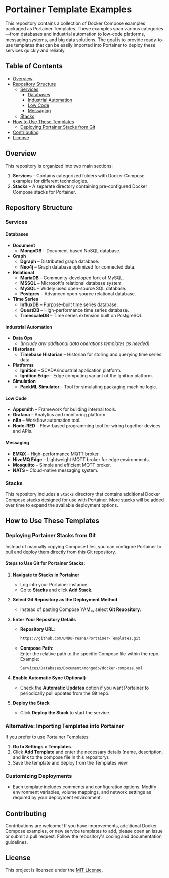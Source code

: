 # Portainer Template Examples

This repository contains a collection of Docker Compose examples packaged as Portainer Templates. These examples span various categories—from databases and industrial automation to low-code platforms, messaging systems, and big data solutions. The goal is to provide ready-to-use templates that can be easily imported into Portainer to deploy these services quickly and reliably.

## Table of Contents

- [Overview](#overview)
- [Repository Structure](#repository-structure)
  - [Services](#services)
    - [Databases](#databases)
    - [Industrial Automation](#industrial-automation)
    - [Low Code](#low-code)
    - [Messaging](#messaging)
  - [Stacks](#stacks)
- [How to Use These Templates](#how-to-use-these-templates)
  - [Deploying Portainer Stacks from Git](#deploying-portainer-stacks-from-git)
- [Contributing](#contributing)
- [License](#license)

## Overview

This repository is organized into two main sections:

1. **Services** – Contains categorized folders with Docker Compose examples for different technologies.
2. **Stacks** – A separate directory containing pre-configured Docker Compose stacks for Portainer.

## Repository Structure

### Services

#### Databases

- **Document**
  - **MongoDB** – Document-based NoSQL database.
- **Graph**
  - **Dgraph** – Distributed graph database.
  - **Neo4j** – Graph database optimized for connected data.
- **Relational**
  - **MariaDB** – Community-developed fork of MySQL.
  - **MSSQL** – Microsoft's relational database system.
  - **MySQL** – Widely used open-source SQL database.
  - **Postgres** – Advanced open-source relational database.
- **Time Series**
  - **InfluxDB** – Purpose-built time series database.
  - **QuestDB** – High-performance time series database.
  - **TimescaleDB** – Time series extension built on PostgreSQL.

#### Industrial Automation

- **Data Ops**  
  - *(Include any additional data operations templates as needed)*
- **Historians**
  - **Timebase Historian** – Historian for storing and querying time series data.
- **Platforms**
  - **Ignition** – SCADA/industrial application platform.
  - **Ignition Edge** – Edge computing variant of the Ignition platform.
- **Simulation**
  - **PackML Simulator** – Tool for simulating packaging machine logic.

#### Low Code

- **Appsmith** – Framework for building internal tools.
- **Grafana** – Analytics and monitoring platform.
- **n8n** – Workflow automation tool.
- **Node-RED** – Flow-based programming tool for wiring together devices and APIs.

#### Messaging

- **EMQX** – High-performance MQTT broker.
- **HiveMQ Edge** – Lightweight MQTT broker for edge environments.
- **Mosquitto** – Simple and efficient MQTT broker.
- **NATS** – Cloud-native messaging system.

### Stacks

This repository includes a `Stacks` directory that contains additional Docker Compose stacks designed for use with Portainer. More stacks will be added over time to expand the available deployment options.

## How to Use These Templates

### Deploying Portainer Stacks from Git

Instead of manually copying Compose files, you can configure Portainer to pull and deploy them directly from this Git repository.

#### **Steps to Use Git for Portainer Stacks:**

1. **Navigate to Stacks in Portainer**
   - Log into your Portainer instance.
   - Go to **Stacks** and click **Add Stack**.

2. **Select Git Repository as the Deployment Method**
   - Instead of pasting Compose YAML, select **Git Repository**.

3. **Enter Your Repository Details**
   - **Repository URL**:  

     ```bash
     https://github.com/DMDuFresne/Portainer-Templates.git
     ```

   - **Compose Path**:  
     Enter the relative path to the specific Compose file within the repo.  
     Example:  

     ```bash
     Services/Databases/Document/mongodb/docker-compose.yml
     ```

4. **Enable Automatic Sync (Optional)**
   - Check the **Automatic Updates** option if you want Portainer to periodically pull updates from the Git repo.

5. **Deploy the Stack**
   - Click **Deploy the Stack** to start the service.

### Alternative: Importing Templates into Portainer

If you prefer to use Portainer Templates:

1. **Go to Settings > Templates**.
2. Click **Add Template** and enter the necessary details (name, description, and link to the compose file in this repository).
3. Save the template and deploy from the Templates view.

### Customizing Deployments

- Each template includes comments and configuration options. Modify environment variables, volume mappings, and network settings as required by your deployment environment.

## Contributing

Contributions are welcome! If you have improvements, additional Docker Compose examples, or new service templates to add, please open an issue or submit a pull request. Follow the repository's coding and documentation guidelines.

## License

This project is licensed under the [MIT License](LICENSE).
